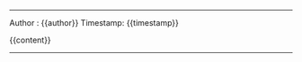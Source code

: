 ----------------------------------------------------------------
Author   : {{author}} 
Timestamp: {{timestamp}}

{{content}}

----------------------------------------------------------------
